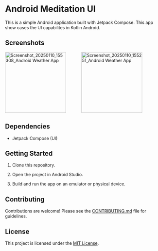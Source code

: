 # Android Meditation UI

This is a simple Android application built with Jetpack Compose. This app show cases the UI capabilites in Kotlin Android.

## Screenshots

<img src="https://github.com/user-attachments/assets/75bbb5f8-314a-4047-9f8b-c1ca92bdacef" alt="Screenshot_20250110_155308_Android Weather App" width="200">
&nbsp;&nbsp;&nbsp;&nbsp;&nbsp;&nbsp;&nbsp;&nbsp;&nbsp;&nbsp;&nbsp;&nbsp;<img src="https://github.com/user-attachments/assets/a49e8da2-f0b6-4989-8295-f5a5e731e767" alt="Screenshot_20250110_155251_Android Weather App" width="200">

## Dependencies

* Jetpack Compose (UI)

## Getting Started

1. Clone this repository.
2. Open the project in Android Studio.

3. Build and run the app on an emulator or physical device.

## Contributing

Contributions are welcome! Please see the [CONTRIBUTING.md](CONTRIBUTING.md) file for guidelines.

## License

This project is licensed under the [MIT License](LICENSE).
